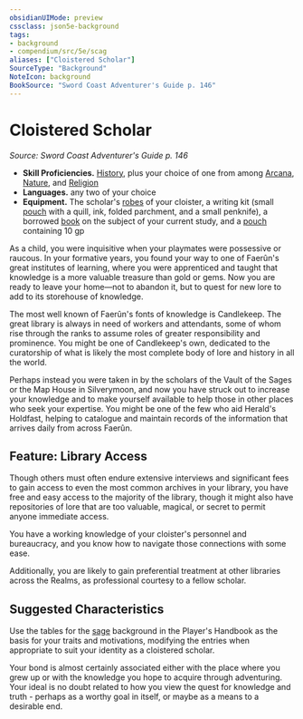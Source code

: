 ```yaml
---
obsidianUIMode: preview
cssclass: json5e-background
tags:
- background
- compendium/src/5e/scag
aliases: ["Cloistered Scholar"]
SourceType: "Background"
NoteIcon: background
BookSource: "Sword Coast Adventurer's Guide p. 146"
---
```

# Cloistered Scholar
*Source: Sword Coast Adventurer's Guide p. 146*  

- **Skill Proficiencies.** [History](/2-Mechanics/CLI/rules/skills.md#History), plus your choice of one from among [Arcana](/2-Mechanics/CLI/rules/skills.md#Arcana), [Nature](/2-Mechanics/CLI/rules/skills.md#Nature), and [Religion](/2-Mechanics/CLI/rules/skills.md#Religion)  
- **Languages.** any two of your choice  
- **Equipment.** The scholar's [robes](/2-Mechanics/CLI/items/robes.md) of your cloister, a writing kit (small [pouch](/2-Mechanics/CLI/items/pouch.md) with a quill, ink, folded parchment, and a small penknife), a borrowed [book](/2-Mechanics/CLI/items/book.md) on the subject of your current study, and a [pouch](/2-Mechanics/CLI/items/pouch.md) containing 10 gp  

As a child, you were inquisitive when your playmates were possessive or raucous. In your formative years, you found your way to one of Faerûn's great institutes of learning, where you were apprenticed and taught that knowledge is a more valuable treasure than gold or gems. Now you are ready to leave your home—not to abandon it, but to quest for new lore to add to its storehouse of knowledge.

The most well known of Faerûn's fonts of knowledge is Candlekeep. The great library is always in need of workers and attendants, some of whom rise through the ranks to assume roles of greater responsibility and prominence. You might be one of Candlekeep's own, dedicated to the curatorship of what is likely the most complete body of lore and history in all the world.

Perhaps instead you were taken in by the scholars of the Vault of the Sages or the Map House in Silverymoon, and now you have struck out to increase your knowledge and to make yourself available to help those in other places who seek your expertise. You might be one of the few who aid Herald's Holdfast, helping to catalogue and maintain records of the information that arrives daily from across Faerûn.

## Feature: Library Access

Though others must often endure extensive interviews and significant fees to gain access to even the most common archives in your library, you have free and easy access to the majority of the library, though it might also have repositories of lore that are too valuable, magical, or secret to permit anyone immediate access.

You have a working knowledge of your cloister's personnel and bureaucracy, and you know how to navigate those connections with some ease.

Additionally, you are likely to gain preferential treatment at other libraries across the Realms, as professional courtesy to a fellow scholar.

## Suggested Characteristics

Use the tables for the [sage](/2-Mechanics/CLI/backgrounds/sage.md) background in the Player's Handbook as the basis for your traits and motivations, modifying the entries when appropriate to suit your identity as a cloistered scholar.

Your bond is almost certainly associated either with the place where you grew up or with the knowledge you hope to acquire through adventuring. Your ideal is no doubt related to how you view the quest for knowledge and truth - perhaps as a worthy goal in itself, or maybe as a means to a desirable end.